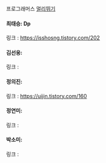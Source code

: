 프로그래머스 [멀리뛰기](https://school.programmers.co.kr/learn/courses/30/lessons/12914) <br>

#### 최태승: Dp
링크 : https://isshosng.tistory.com/202

#### 김선웅:
링크 :

#### 정의진: 
링크 : https://uijin.tistory.com/160

#### 정연미: 
링크 : 

#### 박소미:
링크 :
